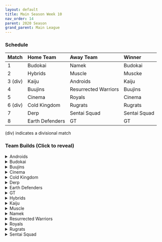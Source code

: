 ```yaml
---
layout: default
title: Main Season Week 10
nav_order: 14
parent: 2020 Season
grand_parent: Main League
---
```

### Schedule

|Match          |  Home Team            | Away Team           |  Winner          |
| :-------------| :---------------------| :-------------------| :----------------|
| 1             | Budokai               | Namek               | Budokai                 |
| 2             | Hybrids               | Muscle              | Muscke                 |
| 3 (div)       | Kaiju                 | Androids            |  Kaiju                |
| 4             | Buujins               | Resurrected Warriors |  Buujins               |
| 5             | Cinema                | Royals              |  Cinema                |
| 6 (div)       | Cold Kingdom          | Rugrats             |   Rugrats               |
| 7             | Derp                  | Sentai Squad        |  Sentai Squad                | 
| 8             | Earth Defenders       | GT                  |  GT                |

(div) indicates a divisional match

### Team Builds (Click to reveal)

<details>
  <summary>Androids</summary>
  <br />
<br />Home Map: Glacier
<br />Music: Boss Ganges
<br />Weekly Bench: Android 19
<br />Boost Store: Attack +1 (4z) 2x

- Android 16: 
    - Attack +2, Defense -1 (1)
    - Dende's Healing (2)
    - Light Body (1)
    - Master Throw (1)
    - Quick Fast Attack (1)
    - Serious (1)
    - Attack +1 (Boost)
    - Trunks AI

- Cell (Perfect Form) - Costume 2 
    - Attack +1 (1)
    - Eternal Life (4)
    - Indignation (1)
    - Savior (1)
    - Broly's Ring (Limiter)
    - Attack +1 (Boost)
    - Cell AI 

- Super 17: 
    - Costume 2 
    - Super +1 (1)
    - Launch's Support (2)
    - Quick Fast Attack (1)
    - Fighting Spirit (1)
    - Indignation (1)
    - Savior (1)
    - Yajirobe AI

- Android 17:
    - Super +2, Ki -1 (1)
    - Launch's Support (2)
    - Dende's Healing (2)
    - Fighting Spirit (1)
    - Serious (1)
    - Gohan AI

</details>

<details>
  <summary>Budokai</summary>

<br />
<br />Home Map: Planet Namek
<br />Music: Boss Battle Rock
<br />Weekly bench: End Goku
<br />Boosts: 

- Kid Goku (Costume 1)
    - Attack +2 Defense -1 (1)
    - Fighting Spirit (1)
    - Quick Fast Attack (1)
    - Eternal Life (4)
    - Trunks AI

- Nam (Costume 1)
    - Attack +1 (1)
    - Serious (1)
    - Combo Master (1)
    - Savior (1)
    - Light Body (1)
    - Dende's Healing (2)
    - Frieza AI

- Early Goku (Costume 4)
    - Defense +3 Attack -1 (2)
    - Latent Energy (1)
    - Launch's Support (2)
    - Dende's Healing (2)
    - Tien AI

- Cyborg Tao (Costume 1)
    - Ki +1  (1)
    - Serious (1)
    - Quick Fast Attack (1)
    - Savior (1)
    - Light Body (1)
    - Launch's Support (2)
    - Cell Ai

</details>

<details>
  <summary>Buujins</summary>
<br />
<br /> Home Map: Supreme Kai's World
<br />Music: Nanshan
<br />Bench: Majuub
<br />Boosts:

- Super Buu
    - Attack +2 Defense -1 (1)
    - Serious! (1)
    - Quick Fast Attack (1)
    - Dende's Healing (2)    
    - Master Throw (1)
    - Combo Master (1)
    - Trunks AI

- Kid Buu
    - Defense +3 Attack -1 (2)
    - Launch's Support (2)
    - Indignation! (1)
    - Fighting Spirit! (1)
    - Savior (1)
    - Tien AI

- Majin Buu
    - Ki +2 Super -1 (1)
    - Savior (1)
    - Light Body (1)
    - Eternal Life (4)
    - Yajirobe AI

- Evil Buu
    - Defense +2 (2)
    - Dende's Healing (2)
    - Latent Energy! (1)
    - Serious! (1)
    - Fighting Spirit! (1)
    - Cell AI


</details>

<details>
  <summary>Cinema</summary>
<br />  
<br />Home Map: Hell
<br />Music: Warlord F
<br />Bench: Zangya
<br />Boosts: 

- Turles
    - Defense +3 Attack -1 (2)
    - Dende's Healing (2)
    - Launch's Support (2)
    - Fighting Spirit! (1)
    - Tien AI

- Gogeta
    - Ki +2 Super -1 (1)
    - Rush Blast 3 (3)
    - Quick Fast Attack (1)
    - Serious! (1)
    - Savior (1)
    - Frieza AI

- Fasha
    - Attack +2 Defense -1 (1)
    - Eternal Life (4)
    - Quick Fast Attack (1)
    - Serious! (1)
    - Goku AI

- Garlic Jr. (Base Form)
    - Attack +1 (1)
    - Launch's Support (2)
    - Dende's Healing (2)
    - Fighting Spirit! (1)
    - Indignation! (1)
    - Broly's Ring (Limiter)
    - Tien AI

</details>

<details>
  <summary>Cold Kingdom </summary>
  <br />
<br />Home Map: Broly's Planet
<br />Music: Paranoia
<br />Bench: King Cold
<br />Boosts: Attack +1 (4z), Super +1 (4z)

Note: Forgot to list their home map 

- Meta Cooler - Costume 1
    - Defense +2(2)
    - Serious(1)
    - Tension Up(2)
    - Dende’s Healing(2)
    - Attack +1(BOOST)
    - Trunks AI

- First Form Cooler - Costume 2
    - Ki +1(1) 
    - Fighting Spirit(1) 
    - Savior (1) 
    - Eternal Life(4)
    - Limiter(Free)
    - Super +1(BOOST)
    - Yajirobe AI

- 3rd Form Freeza - Costume 1
    - Ki +2 Super -1(1)
    - Launches Support(2)
    - Power of Rage(2)
    - Light Body(1)
    - Indignation(1)
    - Cell AI 

- Recoome - Costume 2
    - Attack +1(1)
    - Kibito’s Secret Art(2)
    - Savior(1)
    - Light Body(1)
    - Fighting Spirit(1)
    - Master Throw(1)
    - Majin Buu AI

</details>

<details>
  <summary>Derp</summary>
<br />  
<br />Home Map: Penguin Village
<br />Music: War Begins
<br />Bench: Salza
<br />Boosts:

- Kibito
    - Attack +2 Defense -1 (1)
    - Serious (1)
    - Quick Fast Attacks (1)
    - Dende's Healing (2)
    - Launch Support (2)
    - Goku AI

- Gero
    - Defense +2 (2)
    - Kibito's Secret Art (2)
    - Dende's Healing (2)
    - Light Body (1)
    - Gohan AI

- Hercule
    - Super +1 (1)
    - Indignation (1)
    - Fighting Spirit (1)
    - Dragon Power (3)
    - Savior (1)
    - Tien AI

- Devilman
    - Ki +2 Super -1 (1)
    - Indignation (1)
    - Fighting Spirit (1)
    - Dragon Power (3)
    - Savior (1)
    - Frieza AI

</details>

<details>
  <summary>Earth Defenders</summary>
  <br />
<br />Home Map: Mt. Paozu
<br />Music: Aether
<br />Bench: Krillin
<br />Boosts:

- Yamcha
    - Defense +3 Attack -1 (2)
    - Dragon Power (3)
    - Latent Energy (1)
    - Quick Fast Attack (1)
    - Tien AI

- Base Mid Goku
    - Super +2 Ki -1 (1)
    - Power of Rage (2)
    - Savior (1)
    - Indignation (1)
    - Launch's Support (2)
    - Tien AI

- SSJ1 Mid Vegeta
    - Attack +2 Defense -1 (1)
    - Dende's Healing (2)
    - Fighting Spirit (1)
    - Serious (1) 
    - Power of Rage (2)
    - Limiter (Free) 
    - Trunks AI

- Tien - Costume 2
    - Defense +2 (2)
    - Eternal Life (4)
    - Latent Energy! (1)
    - Yajirobe AI

</details>

<details>
  <summary>GT</summary>
<br />  
<br />Home Map: Kings Castle
<br />Music: Turbulence
<br />Bench: GT Goku
<br />Boosts:

- Super Baby 1 (costume 2)
    - Defense +2 (2)
    - Dende's Healing (2)
    - Dragon Spirit (2)
    - Serious (1)
    - AI - Piccolo 

- Syn Shenron (costume 2)
    - Defense +3/Attack-1 (2)
    - Eternal Life (4)
    - Latent Energy (1)
    - Broly's Ring (Free)
    - AI - Frieza 

- Pan (Costume 2)
    - Super +2/Ki -1 (1)
    - Indignation (1)
    - Launchs Support (2)
    - Power of Rage (2)
    - Savior (1)
    - AI - Yajirobe 

- SSJ4 Vegeta (Costume 2)
    - Attack +1 (1)
    - Quick Fast Attack (1)
    - Serious (1)
    - Rush Blast 3 (3)
    - Saviour (1)
    - AI - Yajirobe

</details>

<details>
  <summary>Hybrids</summary>
<br />  
<br />Home Map: Wastelands
<br />Music: Dragon Castle
<br />Bench:  Kid Gohan
<br />Boosts:

- Sword Trunks (Base)
    - Ki + 2 Super - 1 (1)
    - Launch’s Support (2)
    - Dende's Healing (2)
    - Indignation(1)
    - Master Blast (1)
    - Broly's Ring (free)
    - Frieza AI

- Ultimate Gohan
    - Attack +2 Defense -1 (1)
    - Serious (1)
    - Quick Fast Attack (1)
    - Eternal Life (4)
    - Majin Buu Ai

- Future Gohan (SSJ)
    - Ki +1 (1)
    - Fighting Spirit (1)
    - Latent Energy (1)
    - Serious (1)
    - Savior (1)
    - Kibito's Secret Art (2)
    - Frieza Ai

- Teen Gohan (SSJ) - Costume 3
    - Super +2, Ki-1 (1)
    - Indignation (1)
    - Fighting Spirit (1)
    - Launch’s Support (2)
    - Dende's Healing (2)
    - Chiaotzu Ai

</details>

<details>
  <summary>Kaiju</summary>
<br />  
<br />Home Map: Rocky Area
<br />Music: Crongus
<br />Bench: Raditz
<br />Boosts: Attack + 1 (4z), Super +1 (4z), Kibito's Secret Art (3z), Latent Energy! (2z) 

- Bardock
    - Attack +2 Defense -1 (1)
    - Attack +1 (Boost)
    - Serious (1)
    - Quick Fast Attack (1)
    - Combo Master (1)
    - Lightbody (1)
    - Dende Healing (2)
    - Majin Buu Ai

- King Vegeta 
    - Defense +2 (2)
    - Latent Energy! (Boost)
    - Savior (1)
    - Eternal Life (4)
    - Yajirobe Ai

- Nappa  - Costume 2
    - Defense +3 Attack -1 (2)
    - Fighting spirit (1)
    - Savior (1)
    - Latent Energy (1)
    - Dende's Healing (2)
    - Kibito's Secret Art (Boost)
    - Yajirobe Ai 

- Scouter Vegeta
    - Super +2 Ki - 1 (1)
    - Super +1 (Boost)
    - Indignation (1)
    - Fighting Spirit (1)
    - Launch's Support (2)
    - Power of Rage (2)
    - Chaoitzu Ai

</details>

<details>
  <summary>Muscle</summary>
<br />  
<br />Home Map: Muscle Tower
<br />Music: Epic Boss Fight
<br />Bench: Broly
<br />Boosts:

- Roshi
    - Ki+1 (1)
    - Indignation (1)
    - Rising Fighting Spirit (1)
    - Dragon Spirit (2)
    - Power of Rage (2)
    - Ginyu AI

- Bojack
    - Ki +2 Sup -1 (1)
    - Launch's Support (2)
    - Kibito's Secret Arts (2)
    - Savior (1)
    - Light Body (1)
    - Tien AI

- Android 13
    - Attack +1 (1)
    - Dende’s Healing (2)
    - Tension Up (2)
    - Serious (1)
    - Indignation (1)
    - Goku AI

- SSJ Trunks
    - Attack +2 Def -1 (1)
    - Dende's Healing (2)
    - Serious (1)
    - Quick Fast Attack (1)
    - Mirage (1)
    - Savior (1)
    - Goku AI

</details>

<details>
  <summary>Namek</summary>
<br />  
<br />Home Map: Kami's Lookout
<br />Music: Fight me if you can
<br />Bench: Nuova
<br />Boosts:

- Tambourine
    - Attack+2, Defense-1 (1)
    - Dende's Healing (2)
    - Power of Rage (2)
    - Serious (1)
    - Quick Fast Attack (1)
    - Goku ai

- Late Piccolo
    - Attack+1 (1)
    - Indomitable Fighting Spirit (2)
    - Serious (1)
    - Light Body (1)
    - Quick Fast Attack (1)
    - Combo Master (1)
    - Trunks ai

- King Piccolo
    - Ki+1 (1)
    - Kibito's Secret Art (2)
    - Fighting Spirit (1)
    - Indignation (1)
    - Latent Energy (1)
    - Savior (1)
    - Goku ai

- Nail 
    - Defense+3, Attack-1 (2)
    - Eternal LIfe (4)
    - Fighting Spirit (1)
    - Chiaotzu ai

</details>

<details>
  <summary>Resurrected Warriors</summary>
<br />  
<br />Home Map: Desert
<br />Music: Action Fight
<br />Bench: Eighter
<br />Boosts:

- End Vegeta SSJ:
    - Attack+2 defence down 1 (1)
    - Dende's healing (2)
    - Quick Fast Attack (1)
    - Serious (1) 
    - Fighting Spirit (1)
    - Rising fighting spirit (1)
    - Chiaotzu AI

- Videl - Costume 3:
    - Defence +2 (2)
    - Launch Support (2)
    - Power Of Rage (2)
    - Indigniation (1)
    - Krillin AI

- Android 18 - Costume 3
    - Super +2 ki down 1 (1)
    - Hi Tension (3)
    - Kibitos Secret Art (2)
    - Savior (1)
    - Yajirobe Ai

- Early Piccolo - Costume 2
    - Ki +1 (1)
    - Eternal Life (4) 
    - Savior (1)
    - Fighting Spirit (1)
    - Chiaotzu AI

</details>


<details>
  <summary>Royals</summary>
<br />  
<br />Home Map: Hyperbolic Time Chamber
<br />Music: Thunder
<br />Bench: Mecha Frieza
<br />Boosts:

- Pilaf Machine (Costume 2)
    - Defense +2 Attack  -1 (1)
    - Rising Fighting Spirit (1)
    - Dende's Healing (2)
    - Dragon Power (3)
    - Broly's Ring (Limiter)
    - Ginyu AI

- Slug
    - Defense +2 (2)
    - Fighting Spirit (1)
    - Launch's Support (2)
    - Dendes Healing (2)
    - Tien AI

- Dabura
    - Ki +1 (1)
    - Master Blast (1)
    - Indignation (1)
    - Savior (1)
    - Fighting Spirit (1)
    - Launch's Support (2)
    - Default Ai

- Majin Vegeta
    - Attack +2 Defense -1 (1)
    - Serious! (1)
    - Indignation (1)
    - Eternal Life (4)
    - Chiaotzu AI

</details>

<details>
  <summary>Rugrats</summary>
<br />  
<br />Home Map: City Ruins
<br />Music: Nanga-F
<br />Bench:  Cell Jr
<br />Boosts: Attack +1 (4z) (x2), Kibito's Secret Arts (3z), Super +1 (4z)

- Arale (costume 2)
    - Attack +2 Defense -1 (1)
    - Attack +1 (boost)
    - Latent Energy (1)
    - Serious (1)
    - Quick Fast Attack (1) 
    - Unleash Ki (1)
    - Launch's Support (2)
    - Yajirobe AI

- Saibaman (costume 1)
    - Defense +2 Attack -1 (1)
    - Attack +1 (boost) 
    - Latent Energy (1)
    - Unleash Ki (1)
    - Serious (1)
    - Hatred of Saiyans (1)
    - Quick Fast Attack (1)
    - Exquisite Skill (1)
    - Ginyu AI

- SSJ Goten (costume 1)
    - Attack +1 (1)
    - Super +1 (boost)
    - Indignation (1)
    - Dende's Healing (2)
    - Fighting Spirit (1)
    - Kibito's Secret Arts (2)
    - Broly's Ring (free)
    - Chaiotzu AI

- Base Kid Trunks (costume 1)
    - Ki +2 Super -1 (1)
    - Eternal Life (4)
    - Indignation (1)
    - Savior (1)
    - Kibito's Secret Arts (boost)
    - Broly's Ring (limiter)
    - Chaiotzu AI

</details>

<details>
  <summary>Sentai Squad</summary>
<br />  
<br />Home Map: Frieza's Ship
<br />Music: Hurricane
<br />Bench:  Burter
<br />Boosts:

Note: Jeice had a 8pt build and Fighting Spirit was randomized off 

- Captain Ginyu - Costume 2
    - Attack +1 (1)
    - Eternal Life (4)
    - Power of Rage (2)
    - Goku AI

- Saiyaman - Costume 1
    - Defense +3 Attack -1 (2)
    - Dragon Power (3)
    - Savior (1)
    - Fighting Spirit! (1)
    - Tien AI

- Jeice - Costume 1
    - Ki +2 Super -1 (1)
    - Kibito's Secret Art (2)
    - ~~Fighting Spirit (1)~~/Indignation (1)
    - Power of Rage (2)
    - Savior (1)
    - Cell AI

- Saiyawoman - Costume 2
    - Defense +2 (2)
    - Dragon Power (3)
    - Launch's Support (2)
    - Cell AI

</details>